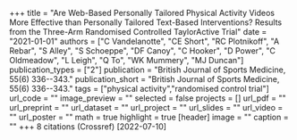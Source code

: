 +++
title = "Are Web-Based Personally Tailored Physical Activity Videos More Effective than Personally Tailored Text-Based Interventions? Results from the Three-Arm Randomised Controlled TaylorActive Trial"
date = "2021-01-01"
authors = ["C Vandelanotte", "CE Short", "RC Plotnikoff", "A Rebar", "S Alley", "S Schoeppe", "DF Canoy", "C Hooker", "D Power", "C Oldmeadow", "L Leigh", "Q To", "WK Mummery", "MJ Duncan"]
publication_types = ["2"]
publication = "British Journal of Sports Medicine, 55(6) 336--343."
publication_short = "British Journal of Sports Medicine, 55(6) 336--343."
tags = ["physical activity","randomised control trial"]
url_code = ""
image_preview = ""
selected = false
projects = []
url_pdf = ""
url_preprint = ""
url_dataset = ""
url_project = ""
url_slides = ""
url_video = ""
url_poster = ""
math = true
highlight = true
[header]
image = ""
caption = ""
+++
8 citations (Crossref) [2022-07-10]
